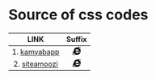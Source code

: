 # Source of css codes
|LINK|Suffix|
|:--:|:----:|
|1. [kamyabapp](https://kamyabapp.ir/about/) | <img src="https://raw.githubusercontent.com/iranset/iranset.github.io/2a26eae572f6845e21bf542e821bd0aea43133cb/svgs/brands/a_1/internet-explorer.svg" width="16" height="16" />|
|2. [siteamoozi](https://siteamoozi.com/) | <img src="https://raw.githubusercontent.com/iranset/iranset.github.io/2a26eae572f6845e21bf542e821bd0aea43133cb/svgs/brands/a_1/internet-explorer.svg" width="16" height="16" />|

